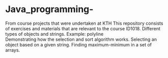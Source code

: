 # Java_programming-
From course projects that were undertaken at KTH
This repository consists of exercises and materials that are relevant to the course ID1018.
Different types of objects and strings. Example: polyline  
Demonstrating how the selection and sort algorithm works. Selecting an object based on a given string. Finding maximum-minimum in a set of arrays.   
